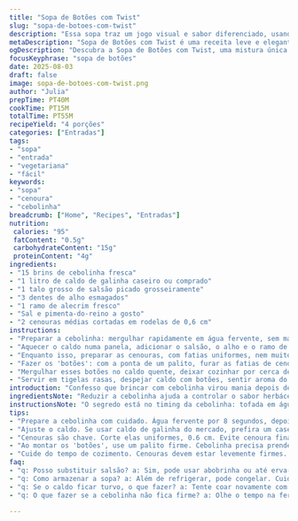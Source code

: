 ```yaml
---
title: "Sopa de Botões com Twist"
slug: "sopa-de-botoes-com-twist"
description: "Essa sopa traz um jogo visual e sabor diferenciado, usando talos de salsão no lugar do poireau, além de substituir a trilha de tomilho por alecrim fresco. Sem lactose, sem glúten, fácil, rápida e com uma apresentação que surpreende. O segredo tá no preparo da ciboulette que vira 'botão', e no ponto exato do cozimento das cenouras pra não perder a textura. Uma entrada leve, aromática, tipo aquelas coisas que gosto de fazer quando quero impressionar sem stress."
metaDescription: "Sopa de Botões com Twist é uma receita leve e elegante, perfeita pra impressionar. Combina salsão e alecrim de forma criativa."
ogDescription: "Descubra a Sopa de Botões com Twist, uma mistura única de sabores que traz frescor e textura, um prato que rende elogios na mesa."
focusKeyphrase: "sopa de botões"
date: 2025-08-03
draft: false
image: sopa-de-botoes-com-twist.png
author: "Julia"
prepTime: PT40M
cookTime: PT15M
totalTime: PT55M
recipeYield: "4 porções"
categories: ["Entradas"]
tags:
- "sopa"
- "entrada"
- "vegetariana"
- "fácil"
keywords:
- "sopa"
- "cenoura"
- "cebolinha"
breadcrumb: ["Home", "Recipes", "Entradas"]
nutrition: 
 calories: "95"
 fatContent: "0.5g"
 carbohydrateContent: "15g"
 proteinContent: "4g"
ingredients:
- "15 brins de cebolinha fresca"
- "1 litro de caldo de galinha caseiro ou comprado"
- "1 talo grosso de salsão picado grosseiramente"
- "3 dentes de alho esmagados"
- "1 ramo de alecrim fresco"
- "Sal e pimenta-do-reino a gosto"
- "2 cenouras médias cortadas em rodelas de 0,6 cm"
instructions:
- "Preparar a cebolinha: mergulhar rapidamente em água fervente, sem mais que 8 segundos; logo tirar e colocar em água gelada para travar a cor e crocância. Escorrer bem para reservar."
- "Aquecer o caldo numa panela, adicionar o salsão, o alho e o ramo de alecrim; levar quase a ferver, baixar o fogo para médio-baixo e tampar. Deixar cozinhar 12 minutos, o suficiente para o aroma liberar e sabor se fundir. Salpicar sal e pimenta no fim; coar usando peneira fina para retirar sólidos, deixar quente."
- "Enquanto isso, preparar as cenouras, com fatias uniformes, nem muito finas nem grossas, assim cozinhando rápido sem virar purê."
- "Fazer os 'botões': com a ponta de um palito, furar as fatias de cenoura para imitar botão, passar tirinhas da cebolinha por dentro do furo e dar um nó para segurar. Aparar pontas que atrapalhem."
- "Mergulhar esses botões no caldo quente, deixar cozinhar por cerca de 6 minutos, cuidar pra cenoura não ficar mole demais; deve ter resistência levemente firme ao provar."
- "Servir em tigelas rasas, despejar caldo com botões, sentir aroma do alecrim e toque da cebolinha fresca. Visual rende elogios, textura surpreende."
introduction: "Confesso que brincar com cebolinha virou mania depois de um tempo cozinhando folk francês. Vi aquela ideia da sopa com 'botões' e pensei, por que não colocar o salsão que é tão brasileiro e perfumado no fundo? O tomilho virou alecrim porque acho mais marcante e combina bem com a rusticidade da cenoura. Essa sopa não é aquela molezinha que fica só no visual; tem textura, cheiro que chama e ainda é super prática pra fazer entre umas conversas na cozinha. Eu curto a mistura de sabores e a sensação de artesanal que só quem enrola cebolinha na ponta do palito entende. Dá pra variar, trocar caldo por legumes se for vegetariano, mas um caldo de galinha potente faz toda diferença pro corpo da sopa. No fim, não é sopa de todo dia, mas fácil e elegante pra servir ou guardar um pouco pro jantar."
ingredientsNote: "Reduzir a cebolinha ajuda a controlar o sabor herbáceo que pode virar enjoativo. O caldo, se feito em casa com um frango caipira e pele, rende aquele sabor e gordura natural que engrossa e dá peso à sopa sem precisar de nada mais. Use alho fresco esmagado e não picado, solta aroma mas não queima fácil, bem mais suave. Talo de salsão é acessível no Brasil e dá crocância e frescor, além do aroma conhecido da louça da vovó. Alecrim substitui tomilho com um perfume mais marcante, cuidado pra não enturmar demais, melhor tirar o ramo antes de servir. Cenoura tem que pagar atenção: nem muito fina nem grossa, facilita a montagem dos botões e evita desmanchar na panela."
instructionsNote: "O segredo está no timing da cebolinha: tofada em água fervente para realçar o verde e maciez na medida; água gelada é pra parar o cozimento, perder essa etapa e a sopa pode ficar amarga e apagada. Depois, o caldo deve ferver quase e descarregar aroma antes de abaixar a chama, a infusão precisa tempo, mas não ficar curtindo fogo alto. Coar evita que o caldo fique turvo e pedantemente áspero, melhor do que cozinhar com tudo junto que dá sapor residual. Os botões exigem cuidado na montagem, a cebolinha deve envolver firmemente para não escapar na panela. O cozimento final é questão de sentir na textura das cenouras, elas têm que oferecer resistência ao dente, não amolecer totalmente. Um truque que usei foi girar o fogo quando boto os botões para dar aquele canto quente, mas não deixar submergir rápido demais. O aroma do alecrim aparece na hora que cozinhamos a sopa cheia, e fica evidente logo que servimos."
tips:
- "Prepare a cebolinha com cuidado. Água fervente por 8 segundos, depois resfriar. Isso realça a cor e textura. Se deixar mais, amarga. Cebolinha murcha rápido."
- "Ajuste o caldo. Se usar caldo de galinha do mercado, prefira um caseiro. Pode também usar caldo de legumes. Feito em casa, traz profundidade de sabor."
- "Cenouras são chave. Corte elas uniformes, 0.6 cm. Evite cenoura fina. Cozinha rápido, pode virar purê. Frio na panela é experiência prática."
- "Ao montar os 'botões', use um palito firme. Cebolinha precisa prender a cenoura. Se escapar, é goma na sopa. Tenha atenção aqui; é visual e sabor."
- "Cuide do tempo de cozimento. Cenouras devem estar levemente firmes. Provar é crucial. Se cozinhar demais, a textura some. Pode ajustar o tempo do caldo."
faq:
- "q: Posso substituir salsão? a: Sim, pode usar abobrinha ou até erva-doce. A textura vai mudar. A crocância se perder, mas é gostoso."
- "q: Como armazenar a sopa? a: Além de refrigerar, pode congelar. Cuidado com a cenoura, cia fria pode desmanchar. Em pote hermético, dura 3 dias."
- "q: Se o caldo ficar turvo, o que fazer? a: Tente coar novamente com um pano limpo. Caldo claro é ideal. Pressionando pode sair mais gordura também."
- "q: O que fazer se a cebolinha não fica firme? a: Olhe o tempo na fervura. Passou demais, murcha. Tente com outra cebolinha, frescor ajuda."

---
```

